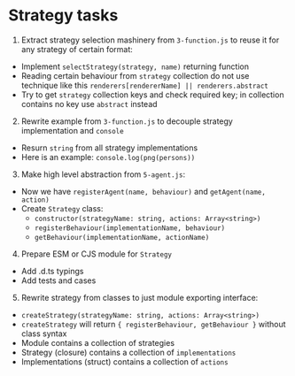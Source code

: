 # Strategy tasks

1. Extract strategy selection mashinery from `3-function.js` to reuse it for any strategy of certain format:
  - Implement `selectStrategy(strategy, name)` returning function
  - Reading certain behaviour from `strategy` collection do not use technique like this `renderers[rendererName] || renderers.abstract`
  - Try to get `strategy` collection keys and check required key; in collection contains no key use `abstract` instead
2. Rewrite example from `3-function.js` to decouple strategy implementation and `console`
  - Resurn `string` from all strategy implementations
  - Here is an example: `console.log(png(persons))`
3. Make high level abstraction from `5-agent.js`:
  - Now we have `registerAgent(name, behaviour)` and `getAgent(name, action)`
  - Create `Strategy` class:
    - `constructor(strategyName: string, actions: Array<string>)`
    - `registerBehaviour(implementationName, behaviour)`
    - `getBehaviour(implementationName, actionName)`
4. Prepare ESM or CJS module for `Strategy`
  - Add .d.ts typings
  - Add tests and cases
5. Rewrite strategy from classes to just module exporting interface:
  - `createStrategy(strategyName: string, actions: Array<string>)`
  - `createStrategy` will return `{ registerBehaviour, getBehaviour }` without class syntax
  - Module contains a collection of strategies
  - Strategy (closure) contains a collection of `implementations`
  - Implementations (struct) contains a collection of `actions`

